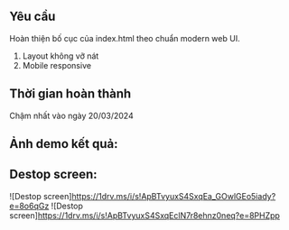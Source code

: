 ## Yêu cầu

Hoàn thiện bố cục của index.html theo chuẩn modern web UI.

1. Layout không vỡ nát
2. Mobile responsive

## Thời gian hoàn thành

Chậm nhất vào ngày 20/03/2024


## Ảnh demo kết quả:

## Destop screen:

![Destop screen]https://1drv.ms/i/s!ApBTvyuxS4SxqEa_GOwlGEo5iady?e=8o6qGz
![Destop screen]https://1drv.ms/i/s!ApBTvyuxS4SxqEclN7r8ehnz0neq?e=8PHZpp

